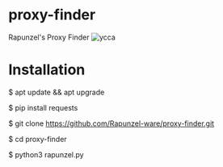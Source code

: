 # proxy-finder
Rapunzel's Proxy Finder
![ycca](https://user-images.githubusercontent.com/96635023/224512117-02d17ae4-62f8-4218-a6fa-66c6a33b7598.JPG)





# Installation 

$ apt update && apt upgrade

$ pip install requests 

$ git clone https://github.com/Rapunzel-ware/proxy-finder.git

$ cd proxy-finder

$ python3 rapunzel.py
